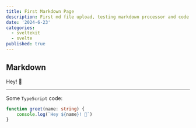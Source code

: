 ```yaml
---
title: First Markdown Page
description: First md file upload, testing markdown processor and code syntax.
date: '2024-6-23'
categories:
  - sveltekit
  - svelte
published: true
---
```


## Markdown

Hey! 👋

---

Some `TypeScript` code:
```ts
function greet(name: string) {
	console.log(`Hey ${name}! 👋`)
}
```
